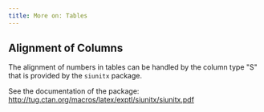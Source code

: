 ```yaml
---
title: More on: Tables
---
```


## Alignment of Columns

The alignment of numbers in tables can be handled by the column type "S" 
that is provided by the `siunitx` package.

See the documentation of the package: http://tug.ctan.org/macros/latex/exptl/siunitx/siunitx.pdf